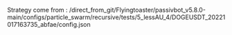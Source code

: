 Strategy come from : /direct_from_git/Flyingtoaster/passivbot_v5.8.0-main/configs/particle_swarm/recursive/tests/5_lessAU_4/DOGEUSDT_20221017163735_abfae/config.json